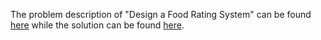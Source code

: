 The problem description of "Design a Food Rating System" can be found [here](https://leetcode.com/discuss/interview-question/124724/Design-a-Food-Rating-System) while the solution can be found [here](https://github.com/aurimas13/Solutions-To-Problems/blob/main/LeetCode/Java%20Solution/Design%20a%20Food%20Rating%20System/design.java).
